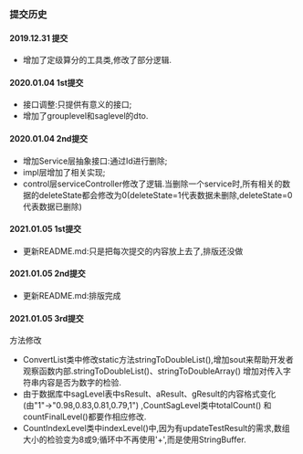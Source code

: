### 提交历史

#### 2019.12.31 提交

+ 增加了定级算分的工具类,修改了部分逻辑.

#### 2020.01.04 1st提交

+ 接口调整:只提供有意义的接口;
+ 增加了grouplevel和saglevel的dto.

#### 2020.01.04 2nd提交

+ 增加Service层抽象接口:通过Id进行删除;
+ impl层增加了相关实现;
+ control层serviceController修改了逻辑.当删除一个service时,所有相关的数据的deleteState都会修改为0(deleteState=1代表数据未删除,deleteState=0代表数据已删除)

#### 2021.01.05 1st提交

+ 更新README.md:只是把每次提交的内容放上去了,排版还没做

#### 2021.01.05 2nd提交

+ 更新README.md:排版完成

#### 2021.01.05 3rd提交

方法修改

+ ConvertList类中修改static方法stringToDoubleList(),增加sout来帮助开发者观察函数内部.stringToDoubleList()、stringToDoubleArray()
  增加对传入字符串内容是否为数字的检验.
+ 由于数据库中sagLevel表中sResult、aResult、gResult的内容格式变化(由"1"->"0.98,0.83,0.81,0.79,1") ,CountSagLevel类中totalCount()
  和countFinalLevel()都要作相应修改.
+ CountIndexLevel类中indexLevel()中,因为有updateTestResult的需求,数组大小的检验变为8或9;循环中不再使用'+',而是使用StringBuffer.